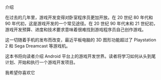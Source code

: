 介绍

在过去的几年里，游戏开发变得对卧室程序员更加开放。在 20 世纪 80 年代和 90 年代初，这是游戏开发的一个常见途径。在 20 世纪 90 年代末和 21 世纪初，游戏开发预算、进度和技术要求意味着很难找到游戏程序员自己创作游戏。

这一切随着手机的发布而改变，最近平板电脑的 3D 图形功能超过了 Playstation 2 和 Sega Dreamcast 等游戏机。

这本书将向读者介绍 Android 平台上的游戏开发世界。读者将学习如何从头到尾计划、开始和执行一个游戏开发项目。

我希望你喜欢它